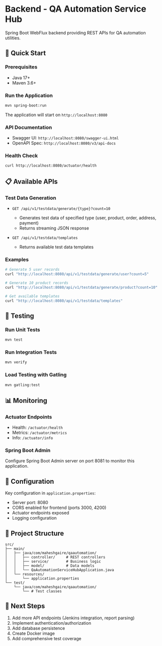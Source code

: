 # Backend - QA Automation Service Hub

Spring Boot WebFlux backend providing REST APIs for QA automation utilities.

## 🚀 Quick Start

### Prerequisites
- Java 17+
- Maven 3.6+

### Run the Application
```bash
mvn spring-boot:run
```

The application will start on `http://localhost:8080`

### API Documentation
- Swagger UI: `http://localhost:8080/swagger-ui.html`
- OpenAPI Spec: `http://localhost:8080/v3/api-docs`

### Health Check
```bash
curl http://localhost:8080/actuator/health
```

## 📋 Available APIs

### Test Data Generation
- `GET /api/v1/testdata/generate/{type}?count=10`
  - Generates test data of specified type (user, product, order, address, payment)
  - Returns streaming JSON response

- `GET /api/v1/testdata/templates`
  - Returns available test data templates

### Examples
```bash
# Generate 5 user records
curl "http://localhost:8080/api/v1/testdata/generate/user?count=5"

# Generate 10 product records  
curl "http://localhost:8080/api/v1/testdata/generate/product?count=10"

# Get available templates
curl "http://localhost:8080/api/v1/testdata/templates"
```

## 🧪 Testing

### Run Unit Tests
```bash
mvn test
```

### Run Integration Tests
```bash
mvn verify
```

### Load Testing with Gatling
```bash
mvn gatling:test
```

## 📊 Monitoring

### Actuator Endpoints
- Health: `/actuator/health`
- Metrics: `/actuator/metrics`
- Info: `/actuator/info`

### Spring Boot Admin
Configure Spring Boot Admin server on port 8081 to monitor this application.

## 🔧 Configuration

Key configuration in `application.properties`:
- Server port: 8080
- CORS enabled for frontend (ports 3000, 4200)
- Actuator endpoints exposed
- Logging configuration

## 📁 Project Structure

```
src/
├── main/
│   ├── java/com/maheshgaire/qaautomation/
│   │   ├── controller/     # REST controllers
│   │   ├── service/        # Business logic
│   │   ├── model/          # Data models
│   │   └── QaAutomationServiceHubApplication.java
│   └── resources/
│       └── application.properties
└── test/
    └── java/com/maheshgaire/qaautomation/
        └── # Test classes
```

## 🚀 Next Steps

1. Add more API endpoints (Jenkins integration, report parsing)
2. Implement authentication/authorization
3. Add database persistence
4. Create Docker image
5. Add comprehensive test coverage